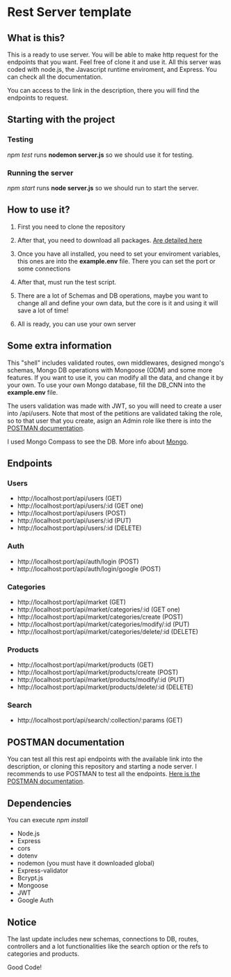 # Rest Server template

## What is this?

This is a ready to use server. You will be able to make http request for the endpoints that you want. Feel free of clone it and use it. All this server was coded with node.js, the Javascript runtime enviroment, and Express. You can check all the documentation.

You can access to the link in the description, there you will find the endpoints to request.

## Starting with the project

### Testing

_npm test_ runs **nodemon server.js** so we should use it for testing.

### Running the server

_npm start_ runs **node server.js** so we should run to start the server.

## How to use it?

1. First you need to clone the repository

2. After that, you need to download all packages. [Are detailed here](#dependencies)

3. Once you have all installed, you need to set your enviroment variables, this ones are
   into the **example.env** file. There you can set the port or some connections

4. After that, must run the test script.

5. There are a lot of Schemas and DB operations, maybe you want to change all and define
   your own data, but the core is it and using it will save a lot of time!

6. All is ready, you can use your own server

## Some extra information

This "shell" includes validated routes, own middlewares, designed mongo's schemas,
Mongo DB operations with Mongoose (ODM) and some more features. If you want to use it,
you can modify all the data, and change it by your own. To use your own Mongo database,
fill the DB_CNN into the **example.env** file.

The users validation was made with JWT, so you will need to create a user into /api/users.
Note that most of the petitions are validated taking the role, so to that user that you create, asign
an Admin role like there is into the [POSTMAN documentation](#postman-documentation).

I used Mongo Compass to see the DB. More info about [Mongo](https://www.mongodb.com/docs/).

## Endpoints

### Users

- http://localhost:port/api/users (GET)
- http://localhost:port/api/users/:id (GET one)
- http://localhost:port/api/users (POST)
- http://localhost:port/api/users/:id (PUT)
- http://localhost:port/api/users/:id (DELETE)

### Auth

- http://localhost:port/api/auth/login (POST)
- http://localhost:port/api/auth/login/google (POST)

### Categories

- http://localhost:port/api/market (GET)
- http://localhost:port/api/market/categories/:id (GET one)
- http://localhost:port/api/market/categories/create (POST)
- http://localhost:port/api/market/categories/modify/:id (PUT)
- http://localhost:port/api/market/categories/delete/:id (DELETE)

### Products

- http://localhost:port/api/market/products (GET)
- http://localhost:port/api/market/products/create (POST)
- http://localhost:port/api/market/products/modify/:id (PUT)
- http://localhost:port/api/market/products/delete/:id (DELETE)

### Search

- http://localhost:port/api/search/:collection/:params (GET)

## POSTMAN documentation

You can test all this rest api endpoints with the available link into the description, or cloning this
repository and starting a node server. I recommends to use POSTMAN to test all the endpoints.
[Here is the POSTMAN documentation](https://documenter.getpostman.com/view/20548561/UyrEgEs5).

## Dependencies

You can execute _npm install_

- Node.js
- Express
- cors
- dotenv
- nodemon (you must have it downloaded global)
- Express-validator
- Bcrypt.js
- Mongoose
- JWT
- Google Auth

## Notice

The last update includes new schemas, connections to DB, routes, controllers and a lot functionalities like
the search option or the refs to categories and products.

Good Code!
